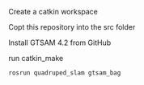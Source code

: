 Create a catkin workspace

Copt this repository into the src folder

Install GTSAM 4.2 from GitHub

run catkin_make

`rosrun quadruped_slam gtsam_bag`
